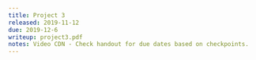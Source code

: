 ```yaml
---
title: Project 3
released: 2019-11-12
due: 2019-12-6
writeup: project3.pdf
notes: Video CDN - Check handout for due dates based on checkpoints.
---
```

